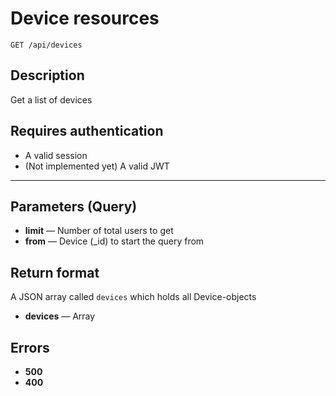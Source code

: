 # Device resources

    GET /api/devices

## Description

Get a list of devices

## Requires authentication

* A valid session
* (Not implemented yet) A valid JWT

***

## Parameters (Query)

- **limit** — Number of total users to get
- **from** — Device (_id) to start the query from

## Return format

A JSON array called `devices` which holds all Device-objects

- **devices** — Array

## Errors

- **500**
- **400**
